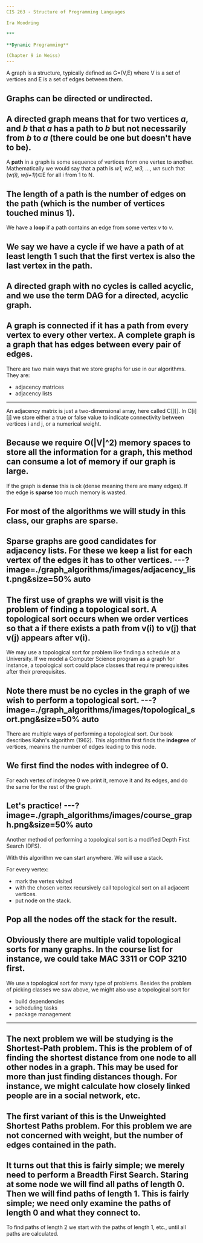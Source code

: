 ```yaml
---
CIS 263 - Structure of Programming Languages

Ira Woodring

***

**Dynamic Programming**

(Chapter 9 in Weiss)
---
```

A graph is a structure, typically defined as G=(V,E) where V is a set of vertices and E is a set of edges between them.

Graphs can be directed or undirected.
---
A directed graph means that for two vertices *a*, and *b* that *a* has a path to *b* but not necessarily from *b* to *a* (there could be one but doesn't have to be).
---
A **path** in a graph is some sequence of vertices from one vertex to another.  Mathematically we would say that a path is *w1, w2, w3, ..., wn* such that (*w(i), w(i+1)*)∈E for all i from 1 to N.

The **length** of a path is the number of edges on the path (which is the number of vertices touched minus 1).
---
We have a **loop** if a path contains an edge from some vertex *v* to *v*.

We say we have a **cycle** if we have a path of at least length 1 such that the first vertex is also the last vertex in the path.
---
A directed graph with no cycles is called acyclic, and we use the term **DAG** for a directed, acyclic graph.
---
A graph is **connected** if it has a path from every vertex to every other vertex.  A **complete graph** is a graph that has edges between every pair of edges.
---
There are two main ways that we store graphs for use in our algorithms.  They are:

- adjacency matrices
- adjacency lists
---
An adjacency matrix is just a two-dimensional array, here called C[][].  In C[i][j] we store either a true or false value to indicate connectivity between vertices i and j, or a numerical weight.

Because we require O(|V|^2) memory spaces to store all the information for a graph, this method can consume a lot of memory if our graph is large.
---
If the graph is **dense** this is ok (dense meaning there are many edges).  If the edge is **sparse** too much memory is wasted.

For most of the algorithms we will study in this class, our graphs are sparse.
---
Sparse graphs are good candidates for adjacency lists.  For these we keep a list for each vertex of the edges it has to other vertices.
---?image=./graph_algorithms/images/adjacency_list.png&size=50% auto
---
The first use of graphs we will visit is the problem of finding a **topological sort**.  A topological sort occurs when we order vertices so that a if there exists a path from v(i) to v(j) that v(j) appears after v(i).
---
We may use a topological sort for problem like finding a schedule at a University.  If we model a Computer Science program as a graph for instance, a topological sort could place classes that require prerequisites after their prerequisites.

Note there must be no cycles in the graph of we wish to perform a topological sort.
---?image=./graph_algorithms/images/topological_sort.png&size=50% auto
---
There are multiple ways of performing a topological sort.  Our book describes Kahn's algorithm (1962).  This algorithm first finds the **indegree** of vertices, meanins the number of edges leading to this node.

We first find the nodes with indegree of 0.
---
For each vertex of indegree 0 we print it, remove it and its edges, and do the same for the rest of the graph.

Let's practice!
---?image=./graph_algorithms/images/course_graph.png&size=50% auto
---
Another method of performing a topological sort is a modified Depth First Search (DFS).

With this algorithm we can start anywhere.  We will use a stack.

For every vertex:
  - mark the vertex visited
  - with the chosen vertex recursively call topological sort on all adjacent vertices.
  - put node on the stack.

Pop all the nodes off the stack for the result.
---
Obviously there are multiple valid topological sorts for many graphs.  In the course list for instance, we could take MAC 3311 or COP 3210 first.
---
We use a topological sort for many type of problems.  Besides the problem of picking classes we saw above, we might also use a topological sort for

- build dependencies
- scheduling tasks
- package management
---
The next problem we will be studying is the Shortest-Path problem.  This is the problem of of finding the shortest distance from one node to all other nodes in a graph.  This may be used for more than just finding distances though.  For instance, we might calculate how closely linked people are in a social network, etc.
---
The first variant of this is the Unweighted Shortest Paths problem.  For this problem we are not concerned with weight, but the number of edges contained in the path.
---
It turns out that this is fairly simple; we merely need to perform a Breadth First Search.  Staring at some node we will find all paths of length 0.  Then we will find paths of length 1.  This is fairly simple; we need only examine the paths of length 0 and what they connect to.
---
To find paths of length 2 we start with the paths of length 1, etc., until all paths are calculated.
